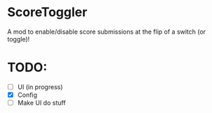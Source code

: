 # ScoreToggler

A mod to enable/disable score submissions at the flip of a switch (or toggle)!

# TODO:

- [ ] UI (in progress)
- [x] Config
- [ ] Make UI do stuff
